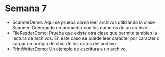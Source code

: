 # Semana 7
- ScannerDemo: Aqui se prueba como leer archivos utilizando la clase Scanner. Generando un promedio con los numeros de un archivo.
- FileReaderDemo: Prueba que existe otra clase que permite tambien la lectura de archivos. En este caso se puede leer caracter por caracter o cargar un arreglo de char de los datos del archivo.
- PrintWriterDemo: Un ejemplo de escritura a un archivo.